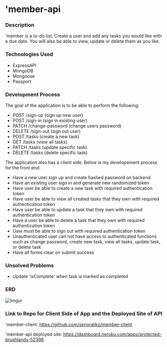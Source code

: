# 'member-api

### Description
'member is a to-do list. Create a user and add any tasks you would like with a due date. You will also be able to view, update or delete them as you like.

### Technologies Used
- ExpressAPI
- MongoDB
- Mongoose
- Passport

### Development Process
The goal of the application is to be able to perform the following:
- POST /sign-up (sign up new user)
- POST /sign-in (sign in existing user)
- PATCH /change-password (change users password)
- DELETE /sign-out (sign out user)
- POST /tasks (create a new task)
- GET /tasks (view all tasks)
- PATCH /tasks (update specific task)
- DELETE /tasks (delete specific task)

The application also has a client side. Below is my developement process for the front end:
- Have a new user sign up and create hashed password on backend
- Have an existing user sign in and generate new randomized token
- Have user be able to create a new task with required authentication token
- Have user be able to view all created tasks that they own with required authentication token
- Have user be able to update a task that they own with required authentication token
- Have a user be able to delete a task that they own with required authentication token
- User must be able to sign out with required authentication token
- Unauthenticated user can not have access to authenticated functions such as change password, create new task, view all tasks, update task, or delete task
- Have all forms clear on submit success

### Unsolved Problems
- Update 'isComplete' when task is marked as completed

### ERD
![Imgur](https://i.imgur.com/xxKA7VJ.png "ERD for Fullstack Project")

### Link to Repo for Client Side of App and the Deployed Site of API
'member-client:
https://github.com/senoralikz/member-client

'member-api deployed site:
https://dashboard.heroku.com/apps/protected-brushlands-52398
